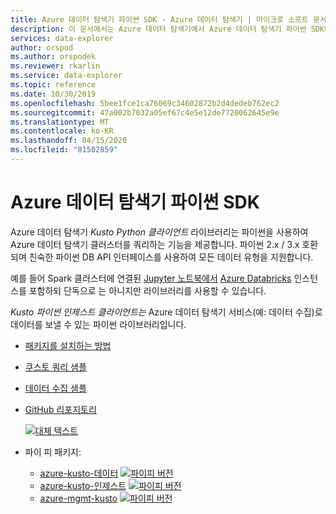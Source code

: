 ```yaml
---
title: Azure 데이터 탐색기 파이썬 SDK - Azure 데이터 탐색기 | 마이크로 소프트 문서
description: 이 문서에서는 Azure 데이터 탐색기에서 Azure 데이터 탐색기 파이썬 SDK에 대해 설명합니다.
services: data-explorer
author: orspod
ms.author: orspodek
ms.reviewer: rkarlin
ms.service: data-explorer
ms.topic: reference
ms.date: 10/30/2019
ms.openlocfilehash: 5bee1fce1ca76069c34602872b2d4dedeb762ec2
ms.sourcegitcommit: 47a002b7032a05ef67c4e5e12de7720062645e9e
ms.translationtype: MT
ms.contentlocale: ko-KR
ms.lasthandoff: 04/15/2020
ms.locfileid: "81502859"
---
```

# <a name="azure-data-explorer-python-sdk"></a>Azure 데이터 탐색기 파이썬 SDK

Azure 데이터 탐색기 *Kusto Python 클라이언트* 라이브러리는 파이썬을 사용하여 Azure 데이터 탐색기 클러스터를 쿼리하는 기능을 제공합니다. 파이썬 2.x / 3.x 호환되며 친숙한 파이썬 DB API 인터페이스를 사용하여 모든 데이터 유형을 지원합니다.

예를 들어 Spark 클러스터에 연결된 [Jupyter 노트북에서](https://jupyter.org/) [Azure Databricks](https://azure.microsoft.com/services/databricks/) 인스턴스를 포함하되 단독으로 는 아니지만 라이브러리를 사용할 수 있습니다.

*Kusto 파이썬 인제스트 클라이언트는* Azure 데이터 탐색기 서비스(예: 데이터 수집)로 데이터를 보낼 수 있는 파이썬 라이브러리입니다. 

* [패키지를 설치하는 방법](https://github.com/Azure/azure-kusto-python#install)

* [쿠스토 쿼리 샘플](https://github.com/Azure/azure-kusto-python/blob/master/azure-kusto-data/tests/sample.py)

* [데이터 수집 샘플](https://github.com/Azure/azure-kusto-python/blob/master/azure-kusto-ingest/tests/sample.py)

* [GitHub 리포지토리](https://github.com/Azure/azure-kusto-python)

    [![대체 텍스트](https://travis-ci.org/Azure/azure-kusto-python.svg?branch=master "azure-kusto-python")](https://travis-ci.org/Azure/azure-kusto-python)

* 파이 피 패키지:

    * [azure-kusto-데이터](https://pypi.org/project/azure-kusto-data/)
    [![파이피 버전](https://badge.fury.io/py/azure-kusto-data.svg)](https://badge.fury.io/py/azure-kusto-data)
    * [azure-kusto-인제스트](https://pypi.org/project/azure-kusto-ingest/)
    [![파이피 버전](https://badge.fury.io/py/azure-kusto-ingest.svg)](https://badge.fury.io/py/azure-kusto-ingest)
    * [azure-mgmt-kusto](https://pypi.org/project/azure-mgmt-kusto/)
    [![파이피 버전](https://badge.fury.io/py/azure-mgmt-kusto.svg)](https://badge.fury.io/py/azure-mgmt-kusto)
